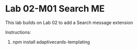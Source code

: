 # Lab 02-M01 Search ME

This lab builds on Lab 02 to add a Search message extension

Instructions:

1. npm install adaptivecards-templating
